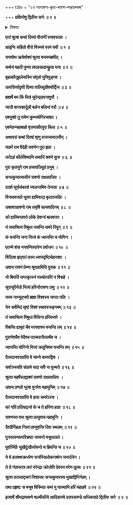 +++
title = "०२ नारायण-कृत-मारण-माहात्म्यम्"

+++
**प्रक्षिप्तेषु द्वितीयः सर्गः ॥ २ ॥**

<details><summary>विषयाः</summary>

अगस्त्येन रामं प्रति रावणेन सीता-हरणे कारण-कथनारंभः ॥ १ ॥  
कदाचन सनत्-कुमारं दृष्टवता रावणेन  
तं प्रति चराचर-नियन्तृ-प्रश्ने  
तेन तं प्रति नारायणस्य तन्-महिमत्वोक्तिः ॥ २ ॥  
तथा तेन रावणं प्रति हरि-कर-निहतानां शाश्वत-तल्-लोक-प्राप्ति-निवेदनम् ॥ ३ ॥
</details>

**एतां श्रुत्वा कथां दिव्यां पौराणीं राघवस्ततः ।**

**भ्रातृभिः सहितो वीरो विस्मयं परमं ययौ ॥ १ ॥**

**राघवोथ ऋषेर्वाक्यं श्रुत्वा वचनमब्रवीत् ।**

**कथेयं महती पुण्या त्वत्प्रसादाच्छ्रुता मया ॥ २ ॥**

**बृहत्कौतूहलेनास्मि संवृतो मुनिपुङ्गव ।**

**उत्पत्तिर्यादृशी दिव्या वालिसुग्रीवयोर्द्विज ॥ ३ ॥**

**ब्रह्मर्षे मम किं चित्रं सुरेन्द्रतपनावुभौ ।**

**जातौ वानरशार्दूलौ बलेन बलिनां वरौ ॥ ४ ॥**

**एवमुक्ते तु रामेण कुम्भयोनिरभाषत ।**

**एवमेतन्महाबाहो वृत्तमासीत्पुरा किल ॥ ५ ॥**

**अथापरां कथां दिव्यां शृणु राजन्सनातनीम् ।**

**यदर्थं राम वैदेही रावणेन पुरा हृता ।**

**तत्तेऽहं कीर्तयिष्यामि समाधिं श्रवणे कुरु ॥ ६ ॥**

**पुरा कृतयुगे राम प्रजापतिसुतं प्रभुम् ।**

**सनत्कुमारमासीनं रावणो राक्षसाधिपः ।**

**ददर्श सूर्यसंकाशं ज्वलन्तमिव तेजसा ॥ ७ ॥**

**विनयावनतो भूत्वा ह्यभिवाद्य कृताञ्जलिः ।**

**उक्तवान्रावणो राम तमृषिं सत्यवादिनम् ॥ ८ ॥**

**को ह्यस्मिन्प्रवरो लोके देवानां बलवत्तरः ।**

**यं समाश्रित्य विबुधा जयन्ति समरे रिपून् ॥ ९ ॥**

**कं यजन्ति जना नित्यं कं ध्यायन्ति च योगिनः ।**

**एतन्मे शंस भगवन्विस्तरेण तपोधन ॥ १० ॥**

**विदित्वा हृद्गतं तस्य ध्यानदृष्टिर्महायशाः ।**

**उवाच रावणं प्रेम्णा श्रूयतामिति पुत्रक ॥ ११ ॥**

**यो बिभर्ति जगत्कृत्स्नं यस्योत्पत्तिं न विद्महे ।**

**सुरासुरैर्नतो नित्यं हरिर्नारायणः प्रभुः ॥ १२ ॥**

**यस्य नाभ्युद्भवो ब्रह्मा विश्वस्य जगतः पतिः ।**

**येन सर्वमिदं सृष्टं विश्वं स्थावरजङ्गमम् ॥ १३ ॥**

**तं समाश्रित्य विबुधा विधिना हरिमध्वरे ।**

**पिबन्ति ह्यमृतं चैव मानवाश्च यजन्ति तम् ॥ १४ ॥**

**पुराणेश्चैव वेदैश्च पाञ्चरात्रैस्तथैव च ।**

**ध्यायन्ति योगिनो नित्यं क्रतुभिश्च यजन्ति तम् ॥ १५ ॥**

**दैत्यदानवरक्षांसि ये चान्ये चामरद्विषः ।**

**सर्वाञ्जयति संग्रामे सदा सर्वैः स पूज्यते ॥ १६ ॥**

**श्रुत्वा महर्षेस्तद्वाक्यं रावणो राक्षसाधिपः ।**

**उवाच प्रणतो भूत्वा पुनरेव महामुनिम् ॥ १७ ॥**

**दैत्यदानवरक्षांसि ये हताः समरेऽरयः ।**

**कां गतिं प्रतिपद्यन्ते के च ते हरिणा हताः ॥ १८ ॥**

**रावणस्य वचः श्रुत्वा प्रत्युवाच महामुनिः ।**

**दैवतैर्निहता नित्यं प्राप्नुवन्ति दिवः स्थलम् ॥ १९ ॥**

**पुनस्तस्मात्परिभ्रष्टा जायन्ते वसुधातले ।**

**पूर्वार्जितैः सुखैर्दुःखैर्जायन्ते च म्रियन्ति च ॥ २० ॥**

**ये ये हताश्थक्रधरेण राजंस्त्रिलोकनाथेन जनार्दनेन ।**

**ते ते गंतास्तत्र लयं नरेन्द्राः क्रोधोपि देवस्य वरेण तुल्यः ॥ २१ ॥**

**श्रुत्वा ततस्तद्वचनं निशाचरः सनत्कुमारस्य मुखाद्विनिर्गतम् ।**

**तथा प्रहृष्टः स बभूव विस्मितः कथं नु यास्यामि हरिं महाहवे ॥ २२ ॥**

**इत्यार्षे श्रीमद्रामायणे वाल्मीकीये आदिकाव्ये उत्तरकाण्डे अधिकपाठे द्वितीयः सर्गः ॥ २ ॥**
